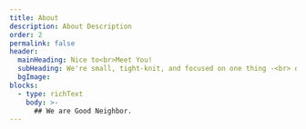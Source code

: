 ```yaml
---
title: About
description: About Description
order: 2
permalink: false
header:
  mainHeading: Nice to<br>Meet You!
  subHeading: We're small, tight-knit, and focused on one thing -<br> doing amazing work for organizations that give a damn.
  bgImage:
blocks:
  - type: richText
    body: >-
      ## We are Good Neighbor.
---
```

